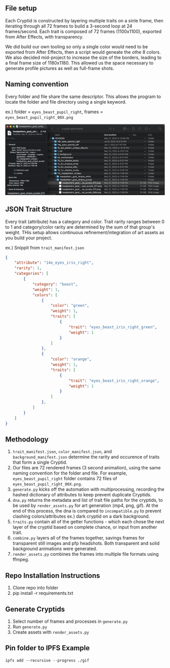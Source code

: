 ## File setup
Each Cryptid is constructed by layering multiple traits on a sinle frame, then iterating through all 72 frames to build a 3-second loop at 24 frames/second. Each trait is composed of 72 frames (1100x1100), exported from After Effects, with transparency. 

We did build our own tooling so only a single color would need to be exported from After Effects, then a script would geneate the othe 8 colors. We also decided mid-project to increase the size of the borders, leading to a final frame size of 1180x1180. This allowed us the space necessary to generate profile pictures as well as full-frame shots. 

## Naming convention
Every folder and file share the same descriptor. This allows the program to locate the folder and file directory using a single keyword.   

ex.) folder = `eyes_beast_pupil_right`, frames = `eyes_beast_pupil_right_00X.png`

![](examples/folder_file_setup.png)

## JSON Trait Structure
Every trait (attribute) has a category and color. Trait rarity ranges between 0 to 1 and category/color rarity are determined by the sum of that group's weight. THis setup allows continuous refinement/integration of art assets as you build your project. 

ex.) Snippit from `trait_manifest.json`
```json
{
    "attribute": "14e_eyes_iris_right",
    "rarity": 1,
    "categories": [
        {
            "category": "beast",
            "weight": 1,
            "colors": [
                {
                    "color": "green",
                    "weight": 1,
                    "traits": [
                        {
                            "trait": "eyes_beast_iris_right_green",
                            "weight": 1
                        }
                    ]
                },
                {
                    "color": "orange",
                    "weight": 1,
                    "traits": [
                        {
                            "trait": "eyes_beast_iris_right_orange",
                            "weight": 1
                        }
                    ]
                },
            ]
        }
    ]
}
```


## Methodology
1. `trait_manifest.json`, `color_manifest.json`, and  `background_manifest.json` determine the rarity and occurence of traits that form a single Cryptid.
2. Our files are 72 rendered frames (3 second animation), using the same naming convention for the folder and file. For example, `eyes_beast_pupil_right` folder contains 72 files of `eyes_beast_pupil_right_00X.png`.
3. `generate.py` kicks off the automation with multiprocessing, recording the hashed dictionary of attributes to keep prevent duplicate Cryptids.
4. `dna.py` returns the metadata and list of trait file paths for the cryptids, to be used by `render_assets.py` for art generation (mp4, png, gif). At the end of this process, the dna is compared to `incompatible.py` to prevent clashing colors/attributes ex.) dark cryptid on a dark background.
5. `traits.py` contain all of the getter functions - which each chose the next layer of the cryptid based on complete chance, or input from another trait. 
6. `combine.py` layers all of the frames together, savings frames for transparent still images and pfp headshots. Both transparent and solid background animations were generated. 
7. `render_assets.py` combines the frames into multiple file formats using ffmpeg.


## Repo Installation Instructions
1. Clone repo into folder
2. pip install -r requirements.txt  

## Generate Cryptids 
1. Select number of frames and processes in `generate.py`
2. Run `generate.py`
3. Create assets with `render_assets.py`   


## Pin folder to IPFS Example  
```
ipfs add --recursive --progress ./gif  
```    